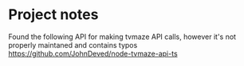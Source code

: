 # Project notes

Found the following API for making tvmaze API calls, however it's not properly maintaned and contains typos
https://github.com/JohnDeved/node-tvmaze-api-ts
